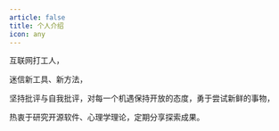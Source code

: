 ```yaml
---
article: false
title: 个人介绍
icon: any
---
```


互联网打工人，

迷信新工具、新方法，

坚持批评与自我批评，对每一个机遇保持开放的态度，勇于尝试新鲜的事物，

热衷于研究开源软件、心理学理论，定期分享探索成果。
